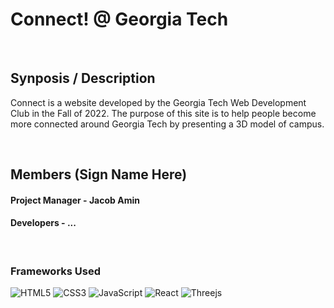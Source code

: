 # Connect! @ Georgia Tech

<br>

## Synposis / Description

Connect is a website developed by the Georgia Tech Web Development Club in the Fall of 2022. The purpose of this site is to help people become more connected around Georgia Tech by presenting a 3D model of campus.

<br>

## Members (Sign Name Here)

#### Project Manager - Jacob Amin
#### Developers - ... 

<br>

### Frameworks Used
![HTML5](https://img.shields.io/badge/html5-%23E34F26.svg?style=for-the-badge&logo=html5&logoColor=white)
![CSS3](https://img.shields.io/badge/css3-%231572B6.svg?style=for-the-badge&logo=css3&logoColor=white)
![JavaScript](https://img.shields.io/badge/javascript-%23323330.svg?style=for-the-badge&logo=javascript&logoColor=%23F7DF1E)
![React](https://img.shields.io/badge/react-%2320232a.svg?style=for-the-badge&logo=react&logoColor=%2361DAFB)
![Threejs](https://img.shields.io/badge/threejs-black?style=for-the-badge&logo=three.js&logoColor=white)

<br>
